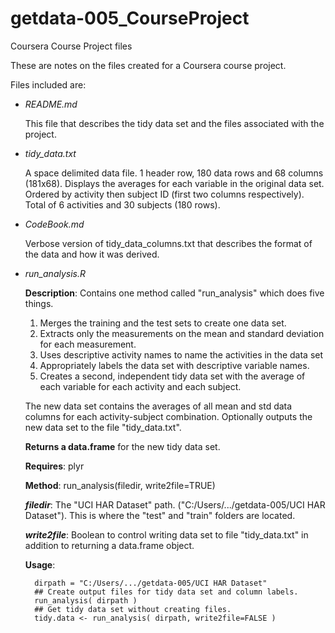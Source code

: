 getdata-005_CourseProject
=========================

Coursera Course Project files

These are notes on the files created for a Coursera course project.

Files included are:

- *README.md*

    This file that describes the tidy data set and the files associated with the project.

- *tidy_data.txt*

    A space delimited data file. 1 header row, 180 data rows and 68 columns (181x68). Displays the averages for each variable in the 
    original data set. Ordered by activity then subject ID (first two columns respectively). Total of 6 activities and 30 subjects (180 rows).
    
- *CodeBook.md*

    Verbose version of tidy_data_columns.txt that describes the format of the data and how it was derived.
    
- *run_analysis.R*

    **Description**:  Contains one method called "run_analysis" which does five things.
    
    1. Merges the training and the test sets to create one data set.
    2. Extracts only the measurements on the mean and standard deviation for each measurement. 
    3. Uses descriptive activity names to name the activities in the data set
    4. Appropriately labels the data set with descriptive variable names. 
    5. Creates a second, independent tidy data set with the average of each variable for each activity and each subject. 

    The new data set contains the averages of all mean and std data columns for each activity-subject combination.
    Optionally outputs the new data set to the file "tidy_data.txt".
    
    **Returns a data.frame** for the new tidy data set.

    **Requires**: plyr
    
    **Method**: run_analysis(filedir, write2file=TRUE)
        
    ***filedir***: The "UCI HAR Dataset" path. ("C:/Users/.../getdata-005/UCI HAR Dataset").
    This is where the "test" and "train" folders are located.
    
    ***write2file***: Boolean to control writing data set to file "tidy_data.txt" in addition to returning a data.frame object.
    
    **Usage**:
    
        dirpath = "C:/Users/.../getdata-005/UCI HAR Dataset"
        ## Create output files for tidy data set and column labels.
        run_analysis( dirpath )
        ## Get tidy data set without creating files.
        tidy.data <- run_analysis( dirpath, write2file=FALSE )
